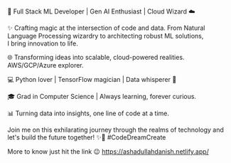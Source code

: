 🚀 Full Stack ML Developer | Gen AI Enthusiast | Cloud Wizard ☁️

✨ Crafting magic at the intersection of code and data. 
    From Natural Language Processing wizardry to architecting robust ML solutions,  
    I bring innovation to life.

🌐 Transforming ideas into scalable, cloud-powered realities. AWS/GCP/Azure explorer.

💻 Python lover | TensorFlow magician | Data whisperer 🐍

🎓 Grad in Computer Science | Always learning, forever curious.

📊 Turning data into insights, one line of code at a time.

Join me on this exhilarating journey through the realms of technology and let's build the future together! 
✨🚀 #CodeDreamCreate

More to know just hit the link 😉 https://ashadullahdanish.netlify.app/
